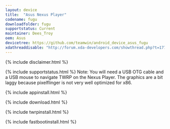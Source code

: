 ```yaml
---
layout: device
title:  "Asus Nexus Player"
codename: fugu
downloadfolder: fugu
supportstatus: Current
maintainer: Dees_Troy
oem: Asus
devicetree: https://github.com/teamwin/android_device_asus_fugu
xdathreaddisable: "http://forum.xda-developers.com/showthread.php?t=1779092"
---
```


{% include disclaimer.html %}

{% include supportstatus.html %}
Note: You will need a USB OTG cable and a USB mouse to navigate TWRP on the Nexus Player. The graphics are a bit laggy because pixelflinger is not very well optimized for x86.

{% include appinstall.html %}

{% include download.html %}

{% include twrpinstall.html %}

{% include fastbootinstall.html %}
